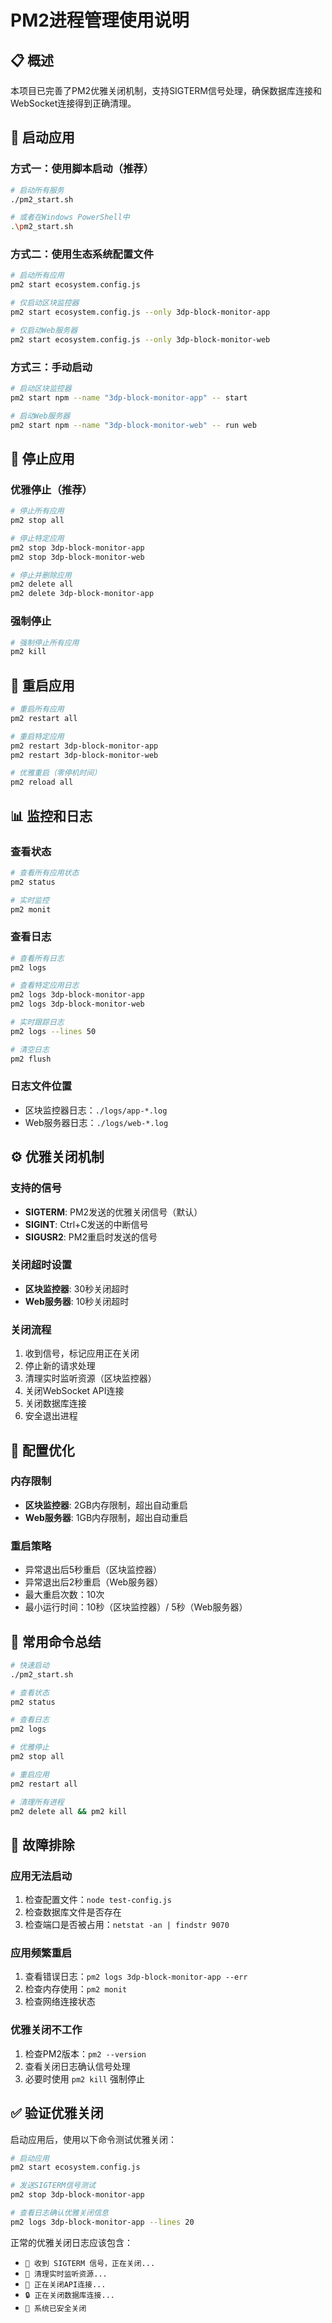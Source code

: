 # PM2进程管理使用说明

## 📋 概述

本项目已完善了PM2优雅关闭机制，支持SIGTERM信号处理，确保数据库连接和WebSocket连接得到正确清理。

## 🚀 启动应用

### 方式一：使用脚本启动（推荐）
```bash
# 启动所有服务
./pm2_start.sh

# 或者在Windows PowerShell中
.\pm2_start.sh
```

### 方式二：使用生态系统配置文件
```bash
# 启动所有应用
pm2 start ecosystem.config.js

# 仅启动区块监控器
pm2 start ecosystem.config.js --only 3dp-block-monitor-app

# 仅启动Web服务器
pm2 start ecosystem.config.js --only 3dp-block-monitor-web
```

### 方式三：手动启动
```bash
# 启动区块监控器
pm2 start npm --name "3dp-block-monitor-app" -- start

# 启动Web服务器
pm2 start npm --name "3dp-block-monitor-web" -- run web
```

## 🛑 停止应用

### 优雅停止（推荐）
```bash
# 停止所有应用
pm2 stop all

# 停止特定应用
pm2 stop 3dp-block-monitor-app
pm2 stop 3dp-block-monitor-web

# 停止并删除应用
pm2 delete all
pm2 delete 3dp-block-monitor-app
```

### 强制停止
```bash
# 强制停止所有应用
pm2 kill
```

## 🔄 重启应用

```bash
# 重启所有应用
pm2 restart all

# 重启特定应用
pm2 restart 3dp-block-monitor-app
pm2 restart 3dp-block-monitor-web

# 优雅重启（零停机时间）
pm2 reload all
```

## 📊 监控和日志

### 查看状态
```bash
# 查看所有应用状态
pm2 status

# 实时监控
pm2 monit
```

### 查看日志
```bash
# 查看所有日志
pm2 logs

# 查看特定应用日志
pm2 logs 3dp-block-monitor-app
pm2 logs 3dp-block-monitor-web

# 实时跟踪日志
pm2 logs --lines 50

# 清空日志
pm2 flush
```

### 日志文件位置
- 区块监控器日志：`./logs/app-*.log`
- Web服务器日志：`./logs/web-*.log`

## ⚙️ 优雅关闭机制

### 支持的信号
- **SIGTERM**: PM2发送的优雅关闭信号（默认）
- **SIGINT**: Ctrl+C发送的中断信号
- **SIGUSR2**: PM2重启时发送的信号

### 关闭超时设置
- **区块监控器**: 30秒关闭超时
- **Web服务器**: 10秒关闭超时

### 关闭流程
1. 收到信号，标记应用正在关闭
2. 停止新的请求处理
3. 清理实时监听资源（区块监控器）
4. 关闭WebSocket API连接
5. 关闭数据库连接
6. 安全退出进程

## 🔧 配置优化

### 内存限制
- **区块监控器**: 2GB内存限制，超出自动重启
- **Web服务器**: 1GB内存限制，超出自动重启

### 重启策略
- 异常退出后5秒重启（区块监控器）
- 异常退出后2秒重启（Web服务器）
- 最大重启次数：10次
- 最小运行时间：10秒（区块监控器）/ 5秒（Web服务器）

## 📝 常用命令总结

```bash
# 快速启动
./pm2_start.sh

# 查看状态
pm2 status

# 查看日志
pm2 logs

# 优雅停止
pm2 stop all

# 重启应用
pm2 restart all

# 清理所有进程
pm2 delete all && pm2 kill
```

## 🚨 故障排除

### 应用无法启动
1. 检查配置文件：`node test-config.js`
2. 检查数据库文件是否存在
3. 检查端口是否被占用：`netstat -an | findstr 9070`

### 应用频繁重启
1. 查看错误日志：`pm2 logs 3dp-block-monitor-app --err`
2. 检查内存使用：`pm2 monit`
3. 检查网络连接状态

### 优雅关闭不工作
1. 检查PM2版本：`pm2 --version`
2. 查看关闭日志确认信号处理
3. 必要时使用 `pm2 kill` 强制停止

## ✅ 验证优雅关闭

启动应用后，使用以下命令测试优雅关闭：

```bash
# 启动应用
pm2 start ecosystem.config.js

# 发送SIGTERM信号测试
pm2 stop 3dp-block-monitor-app

# 查看日志确认优雅关闭信息
pm2 logs 3dp-block-monitor-app --lines 20
```

正常的优雅关闭日志应该包含：
- `📛 收到 SIGTERM 信号，正在关闭...`
- `🧹 清理实时监听资源...`
- `🔌 正在关闭API连接...`
- `🔒 正在关闭数据库连接...`
- `👋 系统已安全关闭` 
